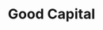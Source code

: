 ---
layout: firm_page
title: "Good Capital"
id: "goodcapital.vc"
permalink: "/goodcapitalgoodcapital.vc/"
website: "https://goodcapital.vc"
offices: "Delhi (India), Tarrytown (United States)"
investment_stages: "Pre-Seed, Seed, Series A"
portfolio_companies: "Meesho, Skillbee, Wealthy, axiTrust, Nuuk, Babynama, SkySQL, SolarSquare Energy, Kandle, Kidzovo, Accacia"
portfolio_link: "https://goodcapital.vc/portfolio"
investment_markets: "Flexible Tech"
founded_year: "2019"
description: "Good Capital invests in companies leveraging intermediaries to provide a high-touch, human interface to consumers in India's low-trust economy. They partner with early-stage founders, focusing on business models that empower micro-entrepreneurs and utilize technology to solve unique Indian market challenges. Their investment strategy centers around enabling intermediary-led business models and supporting founders with thoughtful capital and a strong community."
linkedin: "https://www.linkedin.com/company/28687916"
twitter: "https://twitter.com/GoodCapitalVC?s=20"
instagram: ""
team_page: "https://goodcapital.vc/team"
investor_type: "Venture Capital"
crunchbase: "https://www.crunchbase.com/organization/good-capital-b0aa"
pitchbook: ""

# SEO Optimization
meta_title: "Good Capital - VC Firm - projectstartups.com"
meta_description: "Good Capital, Good Capital invests in companies leveraging intermediaries to provide a high-touch, human interface to consumers in India's low-trust economy. They p..."
meta_keywords: "Good Capital, Flexible Tech, VC firm, venture capital, startup investor, projectstartups.com"
canonical_url: "https://vc.projectstartups.com/goodcapitalgoodcapital.vc/"
---